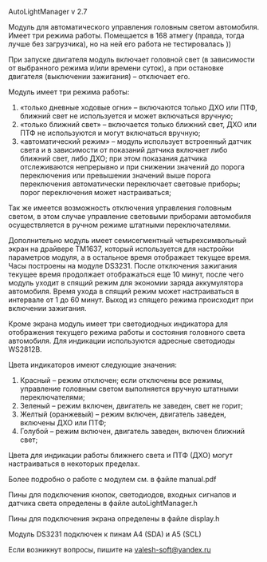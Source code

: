 AutoLightManager v 2.7

Модуль для автоматического управления головным светом автомобиля. Имеет три режима работы. Помещается в 168 атмегу (правда, тогда лучше без загрузчика), но на ней его работа не тестировалась ))

При запуске двигателя модуль включает головной свет (в зависимости от выбранного режима и/или времени суток), а при остановке двигателя (выключении зажигания) – отключает его.

Модуль имеет три режима работы:
1.	«только дневные ходовые огни» – включаются только ДХО или ПТФ, ближний свет не используется и может включаться вручную;
2.	«только ближний свет» – включается только ближний свет, ДХО или ПТФ не используются и могут включаться вручную;
3.	«автоматический режим» – модуль использует встроенный датчик света и в зависимости от показаний датчика включает либо ближний свет, либо ДХО; при этом показания датчика отслеживаются непрерывно и при снижении значений до порога переключения или превышении значений выше порога переключения автоматически переключает световые приборы; порог переключения может настраиваться;

Так же имеется возможность отключения управления головным светом, в этом случае управление световыми приборами автомобиля осуществляется в ручном режиме штатными переключателями.

Дополнительно модуль имеет семисегментный четырехсимвольный экран на драйвере TM1637, который используется для настройки параметров модуля, а в остальное время отображает текущее время. Часы построены на модуле DS3231. После отключения зажигания текущее время продолжает отображаться еще 10 минут, после чего модуль уходит в спящий режим для экономии заряда аккумулятора автомобиля. Время ухода в спящий режим может настраиваться в интервале от 1 до 60 минут. Выход из спящего режима происходит при включении зажигания.

Кроме экрана модуль имеет три светодиодных индикатора для отображения текущего режима работы и состояния головного света автомобиля. Для индикации используются адресные светодиоды WS2812B.

Цвета индикаторов имеют следующие значения:
1.	Красный – режим отключен; если отключены все режимы, управление головным светом выполняется вручную штатными переключателями;
2.	Зеленый – режим включен, двигатель не заведен, свет не горит;
3.	Желтый (оранжевый) – режим включен, двигатель заведен, включены ДХО или ПТФ;
4.	Голубой – режим включен, двигатель заведен, включен ближний свет;

Цвета для индикации работы ближнего света и ПТФ (ДХО) могут настраиваться в некоторых пределах.

Более подробно о работе с модулем см. в файле manual.pdf

Пины для подключения кнопок, светодиодов, входных сигналов и датчика света определены в файле autoLightManager.h

Пины для подключения экрана определены в файле display.h

Модуль DS3231 подключен к пинам A4 (SDA) и A5 (SCL)

Если возникнут вопросы, пишите на valesh-soft@yandex.ru 